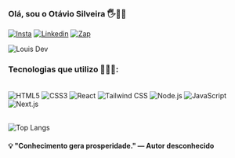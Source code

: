 
### Olá, sou o Otávio Silveira 🖐️🧑‍💻

[![Insta](https://img.shields.io/badge/Instagram-E4405F?style=for-the-badge&logo=instagram&logoColor=white)](https://instagram.com)
[![Linkedin](https://img.shields.io/badge/LinkedIn-0077B5?style=for-the-badge&logo=linkedin&logoColor=white)](https://instagram.com)
[![Zap](https://img.shields.io/badge/WhatsApp-25D366?style=for-the-badge&logo=whatsapp&logoColor=white)](https://wa.me/5585981169120)

![Louis Dev](https://github-readme-stats.vercel.app/api?username=LuisOtavioSilveira&show_icons=true&theme=radical)

### Tecnologias que utilizo 🧑‍💻🤖:
<div style="display: inline_block"><br>
  <img src="https://img.shields.io/badge/HTML5-E34F26?style=for-the-badge&logo=html5&logoColor=white" align="center" alt="HTML5">
  <img src="https://img.shields.io/badge/CSS3-1572B6?style=for-the-badge&logo=css3&logoColor=white" align="center" alt="CSS3">
  <img src="https://img.shields.io/badge/React-20232A?style=for-the-badge&logo=react&logoColor=61DAFB" align="center" alt="React">
  <img src="https://img.shields.io/badge/Tailwind_CSS-38B2AC?style=for-the-badge&logo=tailwind-css&logoColor=white" align="center" alt="Tailwind CSS">
  <img src="https://img.shields.io/badge/Node.js-43853D?style=for-the-badge&logo=node.js&logoColor=white" align="center" alt="Node.js">
  <img src="https://img.shields.io/badge/JavaScript-F7DF1E?style=for-the-badge&logo=javascript&logoColor=black" align="center" alt="JavaScript">
  <img src="https://img.shields.io/badge/Next-black?style=for-the-badge&logo=next.js&logoColor=white" align="center" alt="Next.js">
</div><br>

![Top Langs](https://github-readme-stats.vercel.app/api/top-langs/?username=anuraghazra&layout=compact)

#### 💡 "Conhecimento gera prosperidade." — Autor desconhecido
